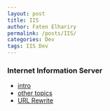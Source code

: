 ```yaml
---
layout: post
title: IIS
author: Faten Elhariry
permalink: /posts/IIS/
categories: Dev
tags: IIS Dev
---
```

### Internet Information Server 
- [intro](/posts/IIS/intro)
- [other topics](/posts/IIS/defaultDocument)
- [URL Rewrite](/posts/IIS/URLRwrite)
